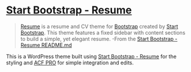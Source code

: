 # [Start Bootstrap - Resume](https://startbootstrap.com/template-overviews/resume/)

> [Resume](https://startbootstrap.com/template-overviews/resume/) is a resume and CV theme for [Bootstrap](http://getbootstrap.com/) created by [Start Bootstrap](http://startbootstrap.com/). This theme features a fixed sidebar with content sections to build a simple, yet elegant resume. -From the [Start Bootstrap - Resume README.md](https://github.com/BlackrockDigital/startbootstrap-resume/blob/master/README.md)

This is a WordPress theme built using [Start Bootstrap - Resume](https://github.com/BlackrockDigital/startbootstrap-resume) for the styling and [ACF PRO](https://www.advancedcustomfields.com/pro/) for simple integration and edits.

